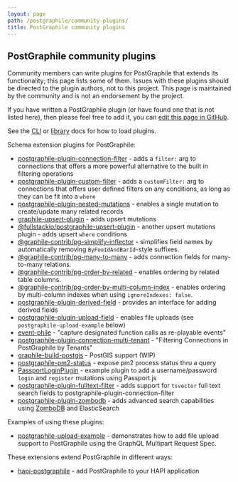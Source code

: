 ```yaml
---
layout: page
path: /postgraphile/community-plugins/
title: PostGraphile community plugins
---
```


## PostGraphile community plugins

Community members can write plugins for PostGraphile that extends its
functionality; this page lists some of them. Issues with these plugins should
be directed to the plugin authors, not to this project. This page is maintained
by the community and is not an endorsement by the project.

If you have written a PostGraphile plugin (or have found one that is not listed
here), then please feel free to add it, you can [edit this page in GitHub](https://github.com/graphile/graphile.github.io/edit/develop/src/pages/postgraphile/community-plugins.md).

See the [CLI](/postgraphile/usage-cli/) or
[library](/postgraphile/usage-library/) docs for how to load plugins.

Schema extension plugins for PostGraphile:

* [postgraphile-plugin-connection-filter](https://github.com/graphile-contrib/postgraphile-plugin-connection-filter) - adds a `filter:` arg to connections that offers a more powerful alternative to the built in filtering operations
* [postgraphile-plugin-custom-filter](https://github.com/RoadRunnerEngineering/postgraphile-plugin-custom-filter) - adds a `customFilter:` arg to connections that offers user defined filters on any conditions, as long as they can be fit into a `where`
* [postgraphile-plugin-nested-mutations](https://github.com/mlipscombe/postgraphile-plugin-nested-mutations) - enables a single mutation to create/update many related records
* [graphile-upsert-plugin](https://github.com/einarjegorov/graphile-upsert-plugin/blob/master/index.js) - adds upsert mutations
* [@fullstackio/postgraphile-upsert-plugin](https://github.com/jashmenn/postgraphile-upsert-plugin) - another upsert mutations plugin - adds upsert `where` conditions 
* [@graphile-contrib/pg-simplify-inflector](https://github.com/graphile-contrib/pg-simplify-inflector) - simplifies field names by automatically removing `ByFooIdAndBarId`-style suffixes.
* [@graphile-contrib/pg-many-to-many](https://github.com/graphile-contrib/pg-many-to-many) - adds connection fields for many-to-many relations.
* [@graphile-contrib/pg-order-by-related](https://github.com/graphile-contrib/pg-order-by-related) - enables ordering by related table columns.
* [@graphile-contrib/pg-order-by-multi-column-index](https://github.com/graphile-contrib/pg-order-by-multi-column-index) - enables ordering by multi-column indexes when using `ignoreIndexes: false`.
* [postgraphile-plugin-derived-field](https://github.com/mattbretl/postgraphile-plugin-derived-field) - provides an interface for adding derived fields
* [postgraphile-plugin-upload-field](https://github.com/mattbretl/postgraphile-plugin-upload-field) - enables file uploads (see `postgraphile-upload-example` below)
* [event-phile](https://github.com/stlbucket/event-phile) - "capture designated function calls as re-playable events"
* [postgraphile-plugin-connection-multi-tenant](https://github.com/deden/postgraphile-plugin-connection-multi-tenant) - "Filtering Connections in PostGraphile by Tenants"
* [graphile-build-postgis](https://github.com/singingwolfboy/graphile-build-postgis) - PostGIS support (WIP)
* [postgraphile-pm2-status](https://github.com/stlbucket/phile-starter/blob/master/api/src/graphile-extensions/pm2Status.js) - expose pm2 process status thru a query
* [PassportLoginPlugin](https://github.com/graphile/examples/blob/master/shared/plugins/PassportLoginPlugin.js) - example plugin to add a username/password `login` and `register` mutations using Passport.js
* [postgraphile-plugin-fulltext-filter](https://github.com/mlipscombe/postgraphile-plugin-fulltext-filter) - adds support for `tsvector` full text search fields to postgraphile-plugin-connection-filter
* [postgraphile-plugin-zombodb](https://github.com/mlipscombe/postgraphile-plugin-zombodb) - adds advanced search capabilities using [ZomboDB](https://github.com/zombodb/zombodb) and ElasticSearch

Examples of using these plugins:

* [postgraphile-upload-example](https://github.com/mattbretl/postgraphile-upload-example) - demonstrates how to add file upload support to PostGraphile using the GraphQL Multipart Request Spec.

These extensions extend PostGraphile in different ways:

* [hapi-postgraphile](https://github.com/mshick/hapi-postgraphile) - add PostGraphile to your HAPI application
